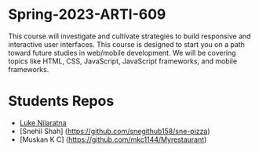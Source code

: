 # Spring-2023-ARTI-609

This course will investigate and cultivate strategies to build responsive and interactive user
interfaces. This course is designed to start you on a path toward future studies in web/mobile
development. We will be covering topics like HTML, CSS, JavaScript, JavaScript frameworks, and mobile frameworks.

# Students Repos
- [Luke Nilaratna](https://github.com/lnilarat-nyit/joes-pizza)
- [Snehil Shah] (https://github.com/snegithub158/sne-pizza)
- [Muskan K C] (https://github.com/mkc1144/Myrestaurant)
